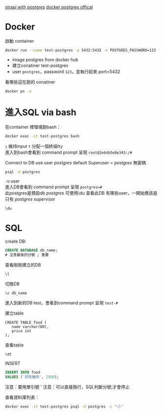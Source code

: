 [strapi with postgres](https://medium.com/dogus-tech-digital-solutions/creating-strapi-app-with-postgresql-e22f00d48b04)
[docker postgres offical](https://hub.docker.com/_/postgres)

# Docker
啟動 container
```bash
docker run --name test-postgres -p 5432:5432 -e POSTGRES_PASSWORD=123 -d postgres
```   
- image postgres from docker hub
- 建立conatiner test-postgres
- user `postgres`，password `123`，並執行起來 port=5432
  
看哪些這在跑的 conatiner 
```bash
docker ps -a
```

# 進入SQL via bash
在container 裡環境跑bash：
```bash
docker exec -it test-postgres bash
```
`i` 維持input `t` 分配一個終端tty  
進入到bash會看到 command prompt 呈現 `root@2e64b5e8e343:/# `  
  
Connect to DB use user _postgres_  default Superuser = _postgres_ 無密碼  
```bash
psql -U postgres
```
`-U` user   
進入DB會看到 command prompt 呈現 `postgres=# `  
此postgres是預設db _postgres_
可使用\du 查看此DB 有哪些user，一開始應該是只有 _postgres_ supervisor  
```
\du
```
  
# SQL 
create DB:  
```sql
CREATE DATABASE db_name;
# 注意最後的分號 ; 重要
```
  
查看剛剛建立的DB
```
\l
```
  
切換DB
```
\c db_name
```
進入到新的DB test，會看到command prompt 呈現 `test-# `  
  
建立table  
```
CREATE TABLE food (
   name varchar(80),
   price int 
);
```

查看table  
```
\dt
```
  
INSERT   
```SQL
INSERT INTO food  
VALUES ('好吃豬肉', 2000);
```
注意：要用單引號 '
注意：可以直接換行，SQL判斷分號;才會停止

查看資料庫列表： 
```bash
docker exec -it test-postgres psql -U postgres -c "\l"
```
